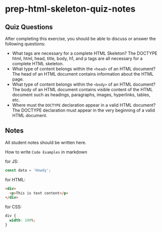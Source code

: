 # prep-html-skeleton-quiz-notes

## Quiz Questions

After completing this exercise, you should be able to discuss or answer the following questions:

- What tags are necessary for a complete HTML Skeleton?
  The DOCTYPE html, html, head, title, body, h1, and p tags are all necessary for a complete HTML skeleton.
- What type of content belongs within the `<head>` of an HTML document?
  The head of an HTML document contains information about the HTML page.
- What type of content belongs within the `<body>` of an HTML document?
  The body of an HTML document contains visible content of the HTML document such as headings, paragraphs, images, hyperlinks, tables, etc.
- Where must the `DOCTYPE` declaration appear in a valid HTML document?
  The DOCTYPE declaration must appear in the very beginning of a valid HTML document.

## Notes

All student notes should be written here.

How to write `Code Examples` in markdown

for JS:

```javascript
const data = 'Howdy';
```

for HTML:

```html
<div>
  <p>This is text content</p>
</div>
```

for CSS:

```css
div {
  width: 100%;
}
```

